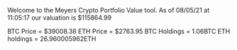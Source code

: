 Welcome to the Meyers Crypto Portfolio Value tool. 
As of 08/05/21 at 11:05:17 our valuation is $115864.99 

BTC Price = $39008.38
 ETH Price = $2763.95
BTC Holdings = 1.06BTC
 ETH holdings = 26.960005962ETH 
